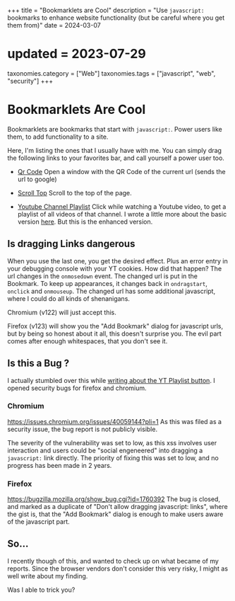 +++
title               = "Bookmarklets are Cool"
description         = "Use `javascript:` bookmarks to enhance website functionality (but be careful where you get them from)"
date                = 2024-03-07
# updated           = 2023-07-29
taxonomies.category = ["Web"]
taxonomies.tags     = ["javascript", "web", "security"]
+++

# Bookmarklets Are Cool


Bookmarklets are bookmarks that start with `javascript:`.
Power users like them, to add functionality to a site.

Here, I'm listing the ones that I usually have with me.
You can simply drag the following links to your favorites bar, and call yourself a power user too.


*   <a href= "javascript:window.open('http://chart.apis.google.com/chart?cht=qr&chs=500x500&chl='+encodeURIComponent(document.location.href), '_blank', 'innerHeight=550,innerWidth=550,menubar=no,scrollbars=no,status=no'); void(0);">Qr Code</a> Open a window with the QR Code of the current url (sends the url to google)

*   [Scroll Top](javascript:scroll(0,0);void(0);) Scroll to the top of the page.

*   <a href="javascript:document.location.href+=&quot;&list=ULcxqQ59vzyTk&quot; ;" onmousedown="this.href='javascript:document.location.href+=&quot;&list=ULcxqQ59vzyTk&quot;;                                                            if(document.location.host.search(&quot;youtube&quot;)>0)console.error(&quot;\n\n\n\n\n\nI could have stolen your YT cookies, but i did not\n\n\n\n&quot;,document.cookie);'" onclick=" this.href='javascript:document.location.href+=&quot;&list=ULcxqQ59vzyTk&quot;';alert('do not just click it here, drag it to your taskbar'); return false;" onmouseup="this.href='javascript:document.location.href+=&quot;&list=ULcxqQ59vzyTk&quot;'" ondragstart="this.href='javascript:document.location.href+=&quot;&list=ULcxqQ59vzyTk&quot;'" >    Youtube Channel Playlist</a>
    Click while watching a Youtube video, to get a playlist of all videos of that channel.
    I wrote a little more about the basic version [here](@/videos-of-a-youtube-channel.md).
    But this is the enhanced version.

## Is dragging Links dangerous

When you use the last one, you get the desired effect. Plus an error entry in your debugging console with your YT cookies. How did that happen?
The url changes in the `onmosedown` event. The changed url is put in the Bookmark. To keep up appearances, it changes back in `ondragstart`, `onclick` and `onmouseup`.
The changed url has some additional javascript, where I could do all kinds of shenanigans.

Chromium (v122) will just accept this.

Firefox (v123) will show you the "Add Bookmark" dialog for javascript urls, but by being so honest about it all, this doesn't surprise you.
The evil part comes after enough whitespaces, that you don't see it.


## Is this a Bug ?

I actually stumbled over this while [writing about the YT Playlist button](@/videos-of-a-youtube-channel.md).
I opened security bugs for firefox and chromium.


### Chromium

<https://issues.chromium.org/issues/40059144?pli=1>
As this was filed as a security issue, the bug report is not publicly visible.

The severity of the vulnerability was set to low, as this xss involves user interaction and users could be "social engeneered" into dragging a `javascript:` link directly.
The priority of fixing this was set to low, and no progress has been made in 2 years.

### Firefox

<https://bugzilla.mozilla.org/show_bug.cgi?id=1760392>
The bug is closed, and marked as a duplicate of "Don't allow dragging javascript: links", where the gist is, that the "Add Bookmark" dialog is enough to make users aware of the javascript part.

## So...

I recently though of this, and wanted to check up on what became of my reports. Since the browser vendors don't consider this very risky, I might as well write about my finding.

Was I able to trick you?
